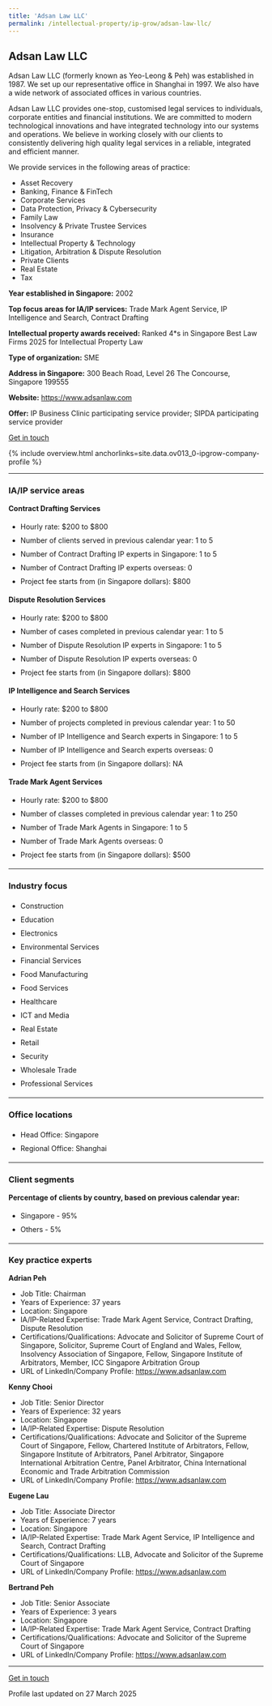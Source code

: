```yaml
---
title: 'Adsan Law LLC'
permalink: /intellectual-property/ip-grow/adsan-law-llc/
---
```


## Adsan Law LLC

Adsan Law LLC (formerly known as Yeo-Leong & Peh) was established in 1987. We set up our representative office in Shanghai in 1997. We also have a wide network of associated offices in various countries.

Adsan Law LLC provides one-stop, customised legal services to individuals, corporate entities and financial institutions. We are committed to modern technological innovations and have integrated technology into our systems and operations. We believe in working closely with our clients to consistently delivering high quality legal services in a reliable, integrated and efficient manner.

We provide services in the following areas of practice:
- Asset Recovery
- Banking, Finance & FinTech
- Corporate Services
- Data Protection, Privacy & Cybersecurity
- Family Law
- Insolvency & Private Trustee Services
- Insurance
- Intellectual Property & Technology
- Litigation, Arbitration & Dispute Resolution
- Private Clients
- Real Estate
- Tax

<b>Year established in Singapore:</b> 2002

<b>Top focus areas for IA/IP services:</b> Trade Mark Agent Service, IP Intelligence and Search, Contract Drafting

<b>Intellectual property awards received:</b> Ranked 4*s in Singapore Best Law Firms 2025 for Intellectual Property Law


<b>Type of organization:</b> SME

<b>Address in Singapore:</b> 300 Beach Road, Level 26 The Concourse, Singapore 199555

<b>Website:</b> <a href='https://www.adsanlaw.com'>https://www.adsanlaw.com</a>

<b>Offer:</b> IP Business Clinic participating service provider; SIPDA participating service provider

<a class='btn' href='https://form.gov.sg/67d7e842c75b3629101d6d3d' target='_blank' rel='noopener'>Get in touch</a>

{% include overview.html anchorlinks=site.data.ov013_0-ipgrow-company-profile %}

---
<a name='ip-related-service-areas'></a>
### IA/IP service areas

**Contract Drafting Services**

<ul>
<li style='line-height: 27px; margin: 0px 0px !important'>Hourly rate:  $200 to $800</li>
<li style='line-height: 27px; margin: 0px 0px !important'>Number of clients served in previous calendar year: 1 to 5</li>
<li style='line-height: 27px; margin: 0px 0px !important'>Number of Contract Drafting IP experts in Singapore: 1 to 5</li>
<li style='line-height: 27px; margin: 0px 0px !important'>Number of Contract Drafting IP experts overseas: 0</li>
<li style='line-height: 27px; margin: 0px 0px !important'>Project fee starts from (in Singapore dollars): $800</li>
</ul>

**Dispute Resolution Services**

<ul>
<li style='line-height: 27px; margin: 0px 0px !important'>Hourly rate:  $200 to $800</li>
<li style='line-height: 27px; margin: 0px 0px !important'>Number of cases completed in previous calendar year: 1 to 5</li>
<li style='line-height: 27px; margin: 0px 0px !important'>Number of Dispute Resolution IP experts in Singapore: 1 to 5</li>
<li style='line-height: 27px; margin: 0px 0px !important'>Number of Dispute Resolution IP experts overseas: 0</li>
<li style='line-height: 27px; margin: 0px 0px !important'>Project fee starts from (in Singapore dollars):  $800</li>
</ul>

**IP Intelligence and Search Services**

<ul>
<li style='line-height: 27px; margin: 0px 0px !important'>Hourly rate:  $200 to $800</li>
<li style='line-height: 27px; margin: 0px 0px !important'>Number of projects completed in previous calendar year: 1 to 50</li>
<li style='line-height: 27px; margin: 0px 0px !important'>Number of IP Intelligence and Search experts in Singapore: 1 to 5</li>
<li style='line-height: 27px; margin: 0px 0px !important'>Number of IP Intelligence and Search experts overseas: 0</li>
<li style='line-height: 27px; margin: 0px 0px !important'>Project fee starts from (in Singapore dollars):  NA</li>
</ul>

**Trade Mark Agent Services**

<ul>
<li style='line-height: 27px; margin: 0px 0px !important'>Hourly rate:  $200 to $800</li>
<li style='line-height: 27px; margin: 0px 0px !important'>Number of classes completed in previous calendar year: 1 to 250</li>
<li style='line-height: 27px; margin: 0px 0px !important'>Number of Trade Mark Agents in Singapore: 1 to 5</li>
<li style='line-height: 27px; margin: 0px 0px !important'>Number of Trade Mark Agents overseas: 0</li>
<li style='line-height: 27px; margin: 0px 0px !important'>Project fee starts from (in Singapore dollars):  $500</li>
</ul>

---
<a name='industry-focus'></a>
### Industry focus

<ul><li style='line-height: 27px; margin: 0px 0px !important'> Construction</li><li style='line-height: 27px; margin: 0px 0px !important'>Education</li><li style='line-height: 27px; margin: 0px 0px !important'>Electronics</li><li style='line-height: 27px; margin: 0px 0px !important'>Environmental Services</li><li style='line-height: 27px; margin: 0px 0px !important'>Financial Services</li><li style='line-height: 27px; margin: 0px 0px !important'>Food Manufacturing</li><li style='line-height: 27px; margin: 0px 0px !important'>Food Services</li><li style='line-height: 27px; margin: 0px 0px !important'>Healthcare</li><li style='line-height: 27px; margin: 0px 0px !important'>ICT and Media</li><li style='line-height: 27px; margin: 0px 0px !important'>Real Estate</li><li style='line-height: 27px; margin: 0px 0px !important'>Retail</li><li style='line-height: 27px; margin: 0px 0px !important'>Security</li><li style='line-height: 27px; margin: 0px 0px !important'>Wholesale Trade</li><li style='line-height: 27px; margin: 0px 0px !important'>Professional Services</li></ul>

---
<a name='office-locations'></a>
### Office locations

<ul><li style='line-height: 27px; margin: 0px 0px !important'> Head Office: Singapore</li><li style='line-height: 27px; margin: 0px 0px !important'>Regional Office: Shanghai</li></ul>

---
<a name='client-segments'></a>
### Client segments

**Percentage of clients by country, based on previous calendar year:**

<ul><li style='line-height: 27px; margin: 0px 0px !important'> Singapore - 95%</li><li style='line-height: 27px; margin: 0px 0px !important'>Others - 5%</li></ul>

---
<a name='key-practice-experts'></a>
### Key practice experts

**Adrian Peh**

- Job Title: Chairman 
- Years of Experience: 37 years
- Location: Singapore
- IA/IP-Related Expertise: Trade Mark Agent Service, Contract Drafting, Dispute Resolution
- Certifications/Qualifications: Advocate and Solicitor of Supreme Court of Singapore, Solicitor, Supreme Court of England and Wales, Fellow, Insolvency Association of Singapore, Fellow, Singapore Institute of Arbitrators, Member, ICC Singapore Arbitration Group
- URL of LinkedIn/Company Profile: 
<a href="https://www.adsanlaw.com" target="_blank" rel="noopener">https://www.adsanlaw.com</a>

**Kenny Chooi**

- Job Title: Senior Director
- Years of Experience: 32 years
- Location: Singapore
- IA/IP-Related Expertise: Dispute Resolution
- Certifications/Qualifications: Advocate and Solicitor of the Supreme Court of Singapore, Fellow, Chartered Institute of Arbitrators, Fellow, Singapore Institute of Arbitrators, Panel Arbitrator, Singapore International Arbitration Centre, Panel Arbitrator, China International Economic and Trade Arbitration Commission
- URL of LinkedIn/Company Profile: <a href="https://www.adsanlaw.com" target="_blank" rel="noopener">https://www.adsanlaw.com</a>

**Eugene Lau**

- Job Title: Associate Director
- Years of Experience: 7 years
- Location: Singapore
- IA/IP-Related Expertise: Trade Mark Agent Service, IP Intelligence and Search, Contract Drafting
- Certifications/Qualifications: LLB, Advocate and Solicitor of the Supreme Court of Singapore
- URL of LinkedIn/Company Profile: <a href="https://www.adsanlaw.com" target="_blank" rel="noopener">https://www.adsanlaw.com</a>

**Bertrand Peh**

- Job Title: Senior Associate
- Years of Experience: 3 years
- Location: Singapore 
- IA/IP-Related Expertise: Trade Mark Agent Service, Contract Drafting
- Certifications/Qualifications: Advocate and Solicitor of the Supreme Court of Singapore
- URL of LinkedIn/Company Profile: <a href="https://www.adsanlaw.com" target="_blank" rel="noopener">https://www.adsanlaw.com</a>

---
<p>
<a class='btn' href='https://form.gov.sg/67d7e842c75b3629101d6d3d' target='_blank' rel='noopener'>Get in touch</a>
</p>
Profile last updated on 27 March 2025
